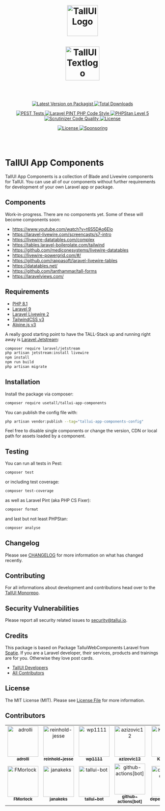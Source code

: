 <h1 align="center">
    <img src="https://github.com/usetall/tallui/raw/main/_others/tallui-art/tallui-logo.svg" width="100" alt="TallUI Logo">
    <br><br>
    <img src="https://github.com/usetall/tallui/raw/main/_others/tallui-art/tallui-textlogo.svg" width="110" alt="TallUI Textlogo">
</h1><br><br>

<p align="center">
    <a href="https://packagist.org/packages/usetall/tallui-app-components">
    	<img alt="Latest Version on Packagist" src="https://img.shields.io/packagist/v/usetall/tallui-app-components.svg?color=blue&label=Packagist&style=flat-square">
    </a>
    <a href="https://packagist.org/packages/usetall/tallui-app-components">
    	<img alt="Total Downloads" src="https://img.shields.io/packagist/dt/usetall/tallui-app-components.svg?color=blue&label=Downloads&style=flat-square">
    </a>
</p>
<p align="center">
    <a href="https://github.com/usetall/tallui-app-components/actions/workflows/run-tests.yml">
        <img alt="PEST Tests" src="https://img.shields.io/github/workflow/status/usetall/tallui-app-components/run-tests?color=darkgreen&label=Pest&style=flat-square">
    </a>
    <a href="https://github.com/usetall/tallui-app-components/actions?query=workflow%3A"Fix+PHP+code+style+issues"+branch%3Amain">
        <img alt="Laravel PINT PHP Code Style" src="https://img.shields.io/github/workflow/status/usetall/tallui-app-components/Fix%20PHP%20code%20style%20issues?color=darkgreen&label=Laravel Pint&style=flat-square">
    </a>
    <a href="https://github.com/usetall/tallui-app-components/actions?query=workflow%3A"PHPStan"+branch%3Amain">
        <img alt="PHPStan Level 5" src="https://img.shields.io/github/workflow/status/usetall/tallui-app-components/PHPStan?color=darkgreen&label=PHPStan&style=flat-square">
    </a>
    <a href="https://scrutinizer-ci.com/g/usetall/tallui/?branch=main">
        <img alt="Scrutinizer Code Quality" src="https://img.shields.io/scrutinizer/quality/g/usetall/tallui/main?color=darkgreen&label=Code%20Quality&style=flat-square">
    </a>
    <a href="https://scrutinizer-ci.com/g/usetall/tallui/?branch=main">
        <img alt="License" src="https://img.shields.io/scrutinizer/coverage/g/usetall/tallui/main?color=darkgreen&label=Coverage&style=flat-square">
    </a>
</p>
<p align="center">
    <a href="https://github.com/usetall/tallui-app-components/blob/main/LICENSE.md">
        <img alt="License" src="https://img.shields.io/github/license/usetall/tallui-app-components?color=blue&label=License&style=flat-square">
    </a>
    <a href="https://github.com/sponsors/adrolli">
        <img alt="Sponsoring" src="https://img.shields.io/github/sponsors/adrolli?label=Sponsors&style=flat-square">
    </a>
    
<br><br></p>

# TallUI App Components

TallUI App Components is a collection of Blade and Livewire components for TallUI. You can use all of our components without further requirements for development of your own Laravel app or package.

## Components

Work-in-progress. There are no components yet. Some of these will become components soon:

- https://www.youtube.com/watch?v=t6S5DAo6Elo
- https://laravel-livewire.com/screencasts/s7-intro
- https://livewire-datatables.com/complex
- https://tables.laravel-boilerplate.com/tailwind
- https://github.com/mediconesystems/livewire-datatables
- https://livewire-powergrid.com/#/
- https://github.com/rappasoft/laravel-livewire-tables
- https://datatables.net/
- https://github.com/tanthammar/tall-forms
- https://laravelviews.com/

## Requirements

- [PHP 8.1](https://www.php.net/)
- [Laravel 9](https://laravel.com/)
- [Laravel Livewire 2](https://laravel-livewire.com/)
- [TailwindCSS v3](https://tailwindcss.com/)
- [Alpine.js v3](https://alpinejs.dev/)

A really good starting point to have the TALL-Stack up and running right away is [Laravel Jetstream](https://jetstream.laravel.com/):

```bash
composer require laravel/jetstream
php artisan jetstream:install livewire
npm install
npm run build
php artisan migrate
```

## Installation

Install the package via composer:

```bash
composer require usetall/tallui-app-components
```

You can publish the config file with:

```bash
php artisan vendor:publish --tag="tallui-app-components-config"
```

Feel free to disable single components or change the version, CDN or local path for assets loaded by a component.

## Testing

You can run all tests in Pest:

```bash
composer test
```

or including test coverage:

```bash
composer test-coverage
```

as well as Laravel Pint (aka PHP CS Fixer):

```bash
composer format
```

and last but not least PHPStan:

```bash
composer analyse
```

## Changelog

Please see [CHANGELOG](CHANGELOG.md) for more information on what has changed recently.

## Contributing

For all informations about development and contributions head over to the [TallUI Monorepo](https://github.com/usetall/tallui).

## Security Vulnerabilities

Please report all security related issues to security@tallui.io.

## Credits

This package is based on Package TalluiWebComponents Laravel from [Spatie](https://spatie.be/products). If you are a Laravel developer, their services, products and trainings are for you. Otherwise they love post cards.

- [TallUI Developers](https://github.com/usetall)
- [All Contributors](../../contributors)

## License

The MIT License (MIT). Please see [License File](LICENSE.md) for more information.


## Contributors

<!-- readme: adrolli,Reinhold-Jesse,collaborators,contributors,tallui-bot,bots -start -->
<table>
<tr>
    <td align="center">
        <a href="https://github.com/adrolli">
            <img src="https://avatars.githubusercontent.com/u/40421928?v=4" width="100;" alt="adrolli"/>
            <br />
            <sub><b>adrolli</b></sub>
        </a>
    </td>
    <td align="center">
        <a href="https://github.com/reinhold-jesse">
            <img src="https://avatars.githubusercontent.com/u/88349887?v=4" width="100;" alt="reinhold-jesse"/>
            <br />
            <sub><b>reinhold-jesse</b></sub>
        </a>
    </td>
    <td align="center">
        <a href="https://github.com/wp1111">
            <img src="https://avatars.githubusercontent.com/u/42349383?v=4" width="100;" alt="wp1111"/>
            <br />
            <sub><b>wp1111</b></sub>
        </a>
    </td>
    <td align="center">
        <a href="https://github.com/azizovic12">
            <img src="https://avatars.githubusercontent.com/u/104441723?v=4" width="100;" alt="azizovic12"/>
            <br />
            <sub><b>azizovic12</b></sub>
        </a>
    </td>
    <td align="center">
        <a href="https://github.com/KimSpeer">
            <img src="https://avatars.githubusercontent.com/u/98323532?v=4" width="100;" alt="KimSpeer"/>
            <br />
            <sub><b>KimSpeer</b></sub>
        </a>
    </td>
    <td align="center">
        <a href="https://github.com/laravel-shift">
            <img src="https://avatars.githubusercontent.com/u/15991828?v=4" width="100;" alt="laravel-shift"/>
            <br />
            <sub><b>laravel-shift</b></sub>
        </a>
    </td></tr>
<tr>
    <td align="center">
        <a href="https://github.com/FMorlock">
            <img src="https://avatars.githubusercontent.com/u/99252924?v=4" width="100;" alt="FMorlock"/>
            <br />
            <sub><b>FMorlock</b></sub>
        </a>
    </td>
    <td align="center">
        <a href="https://github.com/janakeks">
            <img src="https://avatars.githubusercontent.com/u/42347662?v=4" width="100;" alt="janakeks"/>
            <br />
            <sub><b>janakeks</b></sub>
        </a>
    </td>
    <td align="center">
        <a href="https://github.com/tallui-bot">
            <img src="https://avatars.githubusercontent.com/u/106848579?v=4" width="100;" alt="tallui-bot"/>
            <br />
            <sub><b>tallui-bot</b></sub>
        </a>
    </td>
    <td align="center">
        <a href="https://github.com/github-actions[bot]">
            <img src="https://avatars.githubusercontent.com/in/15368?v=4" width="100;" alt="github-actions[bot]"/>
            <br />
            <sub><b>github-actions[bot]</b></sub>
        </a>
    </td>
    <td align="center">
        <a href="https://github.com/dependabot[bot]">
            <img src="https://avatars.githubusercontent.com/in/29110?v=4" width="100;" alt="dependabot[bot]"/>
            <br />
            <sub><b>dependabot[bot]</b></sub>
        </a>
    </td></tr>
</table>
<!-- readme: adrolli,Reinhold-Jesse,collaborators,contributors,tallui-bot,bots -end -->
 